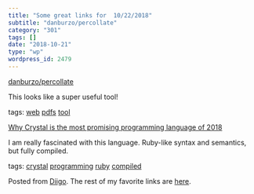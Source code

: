 ```yaml
---
title: "Some great links for  10/22/2018"
subtitle: "danburzo/percollate"
category: "301"
tags: []
date: "2018-10-21"
type: "wp"
wordpress_id: 2479
---
```

[danburzo/percollate](https://github.com/danburzo/percollate) 

This looks like a super useful tool!

 tags: [web](https://www.diigo.com/user/pitosalas/web) [pdfs](https://www.diigo.com/user/pitosalas/pdfs) [tool](https://www.diigo.com/user/pitosalas/tool)

 [Why Crystal is the most promising programming language of 2018](https://medium.com/@DuroSoft/why-crystal-is-the-most-promising-programming-language-of-2018-aad669d8344f) 

I am really fascinated with this language. Ruby-like syntax and semantics, but fully compiled.

 tags: [crystal](https://www.diigo.com/user/pitosalas/crystal) [programming](https://www.diigo.com/user/pitosalas/programming) [ruby](https://www.diigo.com/user/pitosalas/ruby) [compiled](https://www.diigo.com/user/pitosalas/compiled)

Posted from [Diigo](https://www.diigo.com). The rest of my favorite links are [here](https://www.diigo.com/user/pitosalas).